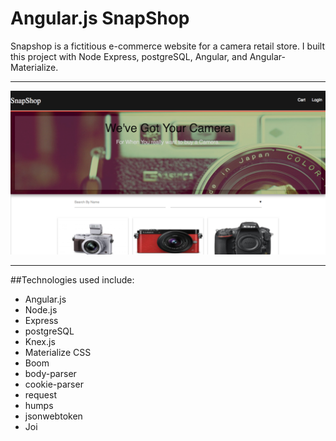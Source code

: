 # Angular.js SnapShop

Snapshop is a fictitious e-commerce website for a camera retail store. I built this project with Node Express, postgreSQL, Angular, and Angular-Materialize.

---

![Home View](./READMEIMG/home.png?raw=true "Home")

---

##Technologies used include:

* Angular.js
* Node.js
* Express
* postgreSQL
* Knex.js
* Materialize CSS
* Boom
* body-parser
* cookie-parser
* request
* humps
* jsonwebtoken
* Joi
